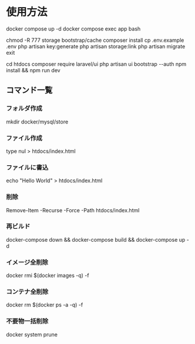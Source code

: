 # 使用方法

docker compose up -d
docker compose exec app bash

chmod -R 777 storage bootstrap/cache
composer install
cp .env.example .env
php artisan key:generate
php artisan storage:link
php artisan migrate
exit

cd htdocs
composer require laravel/ui
php artisan ui bootstrap --auth
npm install && npm run dev

## コマンド一覧

### フォルダ作成

mkdir docker/mysql/store

### ファイル作成

type nul > htdocs/index.html

### ファイルに書込

echo "Hello World" > htdocs/index.html

### 削除

Remove-Item -Recurse -Force -Path htdocs/index.html

### 再ビルド

docker-compose down && docker-compose build && docker-compose up -d

### イメージ全削除

docker rmi $(docker images -q) -f

### コンテナ全削除

docker rm $(docker ps -a -q) -f

### 不要物一括削除

docker system prune
